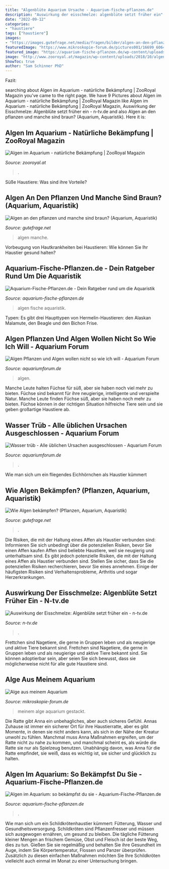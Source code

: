 ```yaml
---
title: "Algenblüte Aquarium Ursache - Aquarium-fische-pflanzen.de"
description: "Auswirkung der eisschmelze: algenblüte setzt früher ein"
date: "2022-09-12"
categories:
- "haustiere"
tags: ["haustiere"]
images:
- "https://images.gutefrage.net/media/fragen/bilder/algen-an-den-pflanzen-und-manche-sind-braun/0_original.jpg?v=1414955789000"
featuredImage: "https://www.mikroskopie-forum.de/pictures001/16699_60649839.jpg"
featured_image: "https://aquarium-fische-pflanzen.de/wp-content/uploads/2017/10/algen-im-aquarium.jpg"
image: "http://www.zooroyal.at/magazin/wp-content/uploads/2018/10/algenbekaempfung-760x560.jpg"
ShowToc: true
author: "Sam Schinner PhD"
---
```



Fazit:

	

		
searching about Algen im Aquarium - natürliche Bekämpfung | ZooRoyal Magazin you've came to the right page. We have 9 Pictures about Algen im Aquarium - natürliche Bekämpfung | ZooRoyal Magazin like Algen im Aquarium - natürliche Bekämpfung | ZooRoyal Magazin, Auswirkung der Eisschmelze: Algenblüte setzt früher ein - n-tv.de and also Algen an den pflanzen und manche sind braun? (Aquarium, Aquaristik). Here it is:
		
    
## Algen Im Aquarium - Natürliche Bekämpfung | ZooRoyal Magazin

<img loading=lazy src="http://www.zooroyal.at/magazin/wp-content/uploads/2018/10/algenbekaempfung-760x560.jpg" onerror="this.onerror=null;this.src='https://tse4.mm.bing.net/th?id=OIP.I_JDjNuJdV4mOqUj5UiN1wHaFd&amp;pid=15.1';" alt="Algen im Aquarium - natürliche Bekämpfung | ZooRoyal Magazin">

_Source: zooroyal.at_

>. 

	

Süße Haustiere: Was sind ihre Vorteile?

    
## Algen An Den Pflanzen Und Manche Sind Braun? (Aquarium, Aquaristik)

<img loading=lazy src="https://images.gutefrage.net/media/fragen/bilder/algen-an-den-pflanzen-und-manche-sind-braun/0_original.jpg?v=1414955789000" onerror="this.onerror=null;this.src='https://tse1.mm.bing.net/th?id=OIP.EWoba1ZUOYIP6IfkoUZr5AHaHa&amp;pid=15.1';" alt="Algen an den pflanzen und manche sind braun? (Aquarium, Aquaristik)">

_Source: gutefrage.net_

>algen manche. 

	

Vorbeugung von Hautkrankheiten bei Haustieren: Wie können Sie Ihr Haustier gesund halten?

    
## Aquarium-Fische-Pflanzen.de - Dein Ratgeber Rund Um Die Aquaristik

<img loading=lazy src="https://aquarium-fische-pflanzen.de/wp-content/uploads/2017/10/algen-im-aquarium.jpg" onerror="this.onerror=null;this.src='https://tse4.mm.bing.net/th?id=OIP.3J3ETA84IAUXCcGp8qcLNgHaE8&amp;pid=15.1';" alt="Aquarium-Fische-Pflanzen.de - Dein Ratgeber rund um die Aquaristik">

_Source: aquarium-fische-pflanzen.de_

>algen fische aquaristik. 

	

Typen: Es gibt drei Haupttypen von Hermelin-Haustieren: den Alaskan Malamute, den Beagle und den Bichon Frise.

    
## Algen Pflanzen Und Algen Wollen Nicht So Wie Ich Will - Aquarium Forum

<img loading=lazy src="https://image-proxy.forumhome.com/d2e463bf1ed30e76e5c8af8b3a88f58062bfc979?url=http:%2F%2Fwww.bilder-hochladen.net%2Ffiles%2Fbig%2Fkhed-22-32bb.jpg" onerror="this.onerror=null;this.src='https://tse3.mm.bing.net/th?id=OIP.L-zGV5bhiM8ukHz6AIpkCQHaE5&amp;pid=15.1';" alt="Algen Pflanzen und Algen wollen nicht so wie ich will - Aquarium Forum">

_Source: aquariumforum.de_

>algen. 

	

Manche Leute halten Füchse für süß, aber sie haben noch viel mehr zu bieten.
Füchse sind bekannt für ihre neugierige, intelligente und verspielte Natur. Manche Leute finden Füchse süß, aber sie haben noch mehr zu bieten. Füchse können in der richtigen Situation hilfreiche Tiere sein und sie geben großartige Haustiere ab.

    
## Wasser Trüb - Alle üblichen Ursachen Ausgeschlossen - Aquarium Forum

<img loading=lazy src="https://www.aquariumforum.de/gallery/files/4/8/2/9/5/100_0716-med.jpg" onerror="this.onerror=null;this.src='https://tse4.mm.bing.net/th?id=OIP.-jhUFNIouGzPUAoWflCCQwHaFj&amp;pid=15.1';" alt="Wasser trüb - Alle üblichen Ursachen ausgeschlossen - Aquarium Forum">

_Source: aquariumforum.de_

>. 

	

Wie man sich um ein fliegendes Eichhörnchen als Haustier kümmert

    
## Wie Algen Bekämpfen? (Pflanzen, Aquarium, Aquaristik)

<img loading=lazy src="https://images.gutefrage.net/media/fragen/bilder/wie-algen-bekaempfen/0_big.jpg?v=1544192939000" onerror="this.onerror=null;this.src='https://tse3.mm.bing.net/th?id=OIP.L6GRPqIq7VX-XzhiPEf_gQHaFj&amp;pid=15.1';" alt="Wie Algen bekämpfen? (Pflanzen, Aquarium, Aquaristik)">

_Source: gutefrage.net_

>. 

	

Die Risiken, die mit der Haltung eines Affen als Haustier verbunden sind: Informieren Sie sich unbedingt über die potenziellen Risiken, bevor Sie einen Affen kaufen
Affen sind beliebte Haustiere, weil sie neugierig und unterhaltsam sind. Es gibt jedoch potenzielle Risiken, die mit der Haltung eines Affen als Haustier verbunden sind. Stellen Sie sicher, dass Sie die potenziellen Risiken recherchieren, bevor Sie eines annehmen. Einige der häufigsten Risiken sind Verhaltensprobleme, Arthritis und sogar Herzerkrankungen.

    
## Auswirkung Der Eisschmelze: Algenblüte Setzt Früher Ein - N-tv.de

<img loading=lazy src="https://apps-cloud.n-tv.de/img/2771341-1299406741000/4-3/750/Algenblute.jpg" onerror="this.onerror=null;this.src='https://tse4.mm.bing.net/th?id=OIP.aar0pdppUJE7XoNNmswlxwHaFj&amp;pid=15.1';" alt="Auswirkung der Eisschmelze: Algenblüte setzt früher ein - n-tv.de">

_Source: n-tv.de_

>. 

	

Frettchen sind Nagetiere, die gerne in Gruppen leben und als neugierige und aktive Tiere bekannt sind.
Frettchen sind Nagetiere, die gerne in Gruppen leben und als neugierige und aktive Tiere bekannt sind. Sie können adoptierbar sein, aber seien Sie sich bewusst, dass sie möglicherweise nicht für alle gute Haustiere sind.

    
## Alge Aus Meinem Aquarium

<img loading=lazy src="https://www.mikroskopie-forum.de/pictures001/16699_60649839.jpg" onerror="this.onerror=null;this.src='https://tse3.mm.bing.net/th?id=OIP.5adjVZ3q8lwuTeHvrj-L8AHaFj&amp;pid=15.1';" alt="Alge aus meinem Aquarium">

_Source: mikroskopie-forum.de_

>meinem alge aquarium gestackt. 

	

Die Ratte gibt Anna ein unbehagliches, aber auch sicheres Gefühl.
Annas Zuhause ist immer ein sicherer Ort für ihre Haustierratte, aber es gibt Momente, in denen sie nicht anders kann, als sich in der Nähe der Kreatur unwohl zu fühlen. Manchmal muss Anna Maßnahmen ergreifen, um der Ratte nicht zu nahe zu kommen, und manchmal scheint es, als würde die Ratte sie nur als Spielzeug benutzen. Unabhängig davon, was Anna für die Ratte empfindet, sie weiß, dass es wichtig ist, sie sicher und glücklich zu halten.

    
## Algen Im Aquarium: So Bekämpfst Du Sie - Aquarium-Fische-Pflanzen.de

<img loading=lazy src="https://aquarium-fische-pflanzen.de/wp-content/uploads/2019/01/grünalgen-auf-der-aquarienscheibe.jpg" onerror="this.onerror=null;this.src='https://tse4.mm.bing.net/th?id=OIP.OvfpYlQKPGcdU4xKy1Cz9wHaFj&amp;pid=15.1';" alt="Algen im Aquarium: so bekämpfst du sie - Aquarium-Fische-Pflanzen.de">

_Source: aquarium-fische-pflanzen.de_

>. 

	

Wie man sich um ein Schildkrötenhaustier kümmert: Fütterung, Wasser und Gesundheitsversorgung.
Schildkröten sind Pflanzenfresser und müssen sich ausgewogen ernähren, um gesund zu bleiben. Die tägliche Fütterung kleiner Mengen an frischem Gemüse, Obst und Fleisch ist der beste Weg, dies zu tun. Gießen Sie sie regelmäßig und behalten Sie ihre Gesundheit im Auge, indem Sie Körpertemperatur, Flossen und Panzer überprüfen. Zusätzlich zu diesen einfachen Maßnahmen möchten Sie Ihre Schildkröten vielleicht auch einmal im Monat zu einer Untersuchung bringen.

